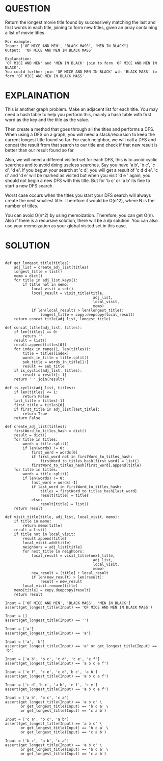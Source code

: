 # QUESTION 
Return the longest movie title found by successively matching the last and first words in each title, joining to form new titles, given an array containing a list of movie titles.

```
For example: 
Input: ['OF MICE AND MEN', 'BLACK MASS', 'MEN IN BLACK"]
Output:  'OF MICE AND MEN IN BLACK MASS'

Explanation:
'OF MICE AND MEN' and 'MEN IN BLACK' join to form 'OF MICE AND MEN IN BLACK'. 
You could further join 'OF MICE AND MEN IN BLACK' wth 'BLACK MASS' to form 'OF MICE AND MEN IN BLACK MASS'.
```

# EXPLAINATION
This is another graph problem. Make an adjacent list for each title. You may need a hash table to help you perform this, mainly a hash table with first word as the key and the title as the value.

Then create a method that goes through all the titles and performs a DFS. When using a DFS on a graph, you will need a stack/recursion to keep the current longest title found so far. For each neighbor, we will call a DFS and concat the result from that search to our title and check if that new result is better than our result found so far.

Also, we will need a different visited set for each DFS, this is to avoid cyclic searches and to avoid doing useless searches.
Say you have 'a b', 'b c', 'c d', 'd e'. If you begun your search at 'c d', you will get a result of 'c d d e'. 'c d' and 'd e' will be marked as visited but when you visit 'd e ' again, you should not begin a new DFS with this title. But for 'b c' or 'a b' its fine to start a new DFS search.

Worst case occurs when the titles you start your DFS search will always create the next smallest title. Therefore it would be O(n^2), where N is the number of titles.

You can avoid O(n^2) by using memoization. Therefore, you can get O(n). Also if there is a recursive solution, there will be a dp solution. You can also use your memoization as your global visited set in this case.

# SOLUTION
```import copy

def get_longest_title(titles):
    adj_list = create_adj_list(titles)
    longest_title = list()
    memo = dict()
    for title in adj_list.keys():
        if title not in memo:
            local_visit = set()
            local_result = visit_title(title,
                                        adj_list, 
                                        local_visit,
                                        memo)
            if len(local_result) > len(longest_title):
                longest_title = copy.deepcopy(local_result)
    return concat_title(adj_list, longest_title)

def concat_title(adj_list, titles):
    if len(titles) == 0:
        return ''
    result = list()
    result.append(titles[0])
    for index in range(1, len(titles)):
        title = titles[index]
        words_in_title = title.split()
        sub_title = words_in_title[1:]
        result += sub_title
    if is_cyclic(adj_list, titles):
        result = result[:-1]
    return ' '.join(result)
        
def is_cyclic(adj_list, titles):
    if len(titles) <= 1:
        return False
    last_title = titles[-1]
    first_title = titles[0]
    if first_title in adj_list[last_title]:
        return True
    return False

def create_adj_list(titles):
    firstWord_to_titles_hash = dict()
    result = dict()
    for title in titles:
        words = title.split()
        if len(words) != 0:
            first_word = words[0]
            if first_word not in firstWord_to_titles_hash:
                firstWord_to_titles_hash[first_word] = list()
            firstWord_to_titles_hash[first_word].append(title)
    for title in titles:
        words = title.split()
        if len(words) != 0:
            last_word = words[-1]
            if last_word in firstWord_to_titles_hash:
                titles = firstWord_to_titles_hash[last_word]
                result[title] = titles
            else:
                result[title] = list()
    return result
        
def visit_title(title, adj_list, local_visit, memo):
    if title in memo:
        return memo[title]
    result = list()
    if title not in local_visit:
        result.append(title)
        local_visit.add(title)
        neighbors = adj_list[title]
        for next_title in neighbors:
            local_result = visit_title(next_title,
                                        adj_list, 
                                        local_visit,
                                        memo)
            new_result = [title] + local_result
            if len(new_result) > len(result):
                result = new_result
        local_visit.remove(title)
    memo[title] = copy.deepcopy(result)
    return result

Input = ['OF MICE AND MEN', 'BLACK MASS', 'MEN IN BLACK']
assert(get_longest_title(Input) == 'OF MICE AND MEN IN BLACK MASS')

Input = []
assert(get_longest_title(Input) == '')

Input = ['a']
assert(get_longest_title(Input) == 'a')

Input = ['a', 'b']
assert(get_longest_title(Input) == 'a' or get_longest_title(Input) == 'b')

Input = ['a b', 'b c', 'c d', 'c e', 'e f']
assert(get_longest_title(Input) == 'a b c e f')

Input = ['e f', 'c e', 'c d','b c', 'a b']
assert(get_longest_title(Input) == 'a b c e f')

Input = ['c d','b c', 'a b', 'e f', 'c e']
assert(get_longest_title(Input) == 'a b c e f')

Input = ['a b', 'b c', 'c a']
assert(get_longest_title(Input) == 'a b c' \
       or get_longest_title(Input) == 'b c a' \
       or get_longest_title(Input) == 'c a b')

Input = ['c a', 'b c', 'a b']
assert(get_longest_title(Input) == 'a b c' \
       or get_longest_title(Input) == 'b c a' \
       or get_longest_title(Input) == 'c a b')

Input = ['b c', 'a b', 'c a']
assert(get_longest_title(Input) == 'a b c' \
       or get_longest_title(Input) == 'b c a' \
       or get_longest_title(Input) == 'c a b')
```
